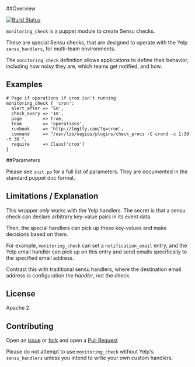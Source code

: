 ##Overview

[![Build Status](https://travis-ci.org/Yelp/puppet-monitoring_check.png)](https://travis-ci.org/Yelp/puppet-monitoring\_check)

`monitoring_check` is a puppet module to create Sensu checks.

These are special Sensu checks, that are designed to operate with the 
Yelp `sensu_handlers`, for multi-team environments.

The `monitoring_check` definition allows applications to define their behavior,
including how noisy they are, which teams get notified, and how.

## Examples

```puppet
# Page if operations if cron isn't running
monitoring_check { 'cron':
  alert_after => '5m',
  check_every => '1m',
  page        => true,
  team        => 'operations',
  runbook     => 'http://lmgtfy.com/?q=cron',
  command     => "/usr/lib/nagios/plugins/check_procs -C crond -c 1:30 -t 30 ",
  require     => Class['cron']
}
```

##Parameters

Please see `init.pp` for a full list of parameters. They are documented
in the standard puppet doc format.

## Limitations / Explanation

This wrapper *only* works with the Yelp handlers. The secret is that a sensu 
check can declare arbitrary key-value pairs in its event data.

Then, the special handlers can pick up these key-values and make decisions based
on them. 

For example, `monitoring_check` can set a `notification_email` entry, and
the Yelp email handler can pick up on this entry and send emails specifically
to the specified email address. 

Contrast this with traditional sensu handlers, where the destination email
address is configuration the *handler*, not the check. 

## License

Apache 2.

## Contributing

Open an [issue](https://github.com/Yelp/puppet-monitoring_check/issues) or 
[fork](https://github.com/Yelp/puppet-monitoring_check/fork) and open a 
[Pull Request](https://github.com/Yelp/puppet-monitoring_check/pulls)

Please do not attempt to use `monitoring_check` without Yelp's `sensu_handlers`
unless you intend to write your own custom handlers.
